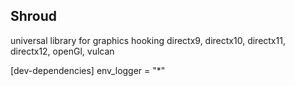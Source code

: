 ## Shroud

universal library for graphics hooking directx9, directx10, directx11, directx12, openGl, vulcan

[dev-dependencies]
env_logger = "*"